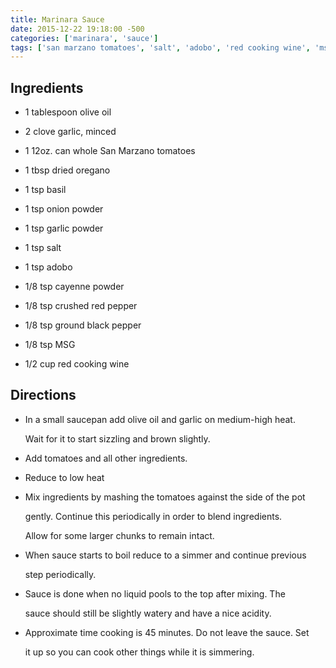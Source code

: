 ```yaml
---
title: Marinara Sauce
date: 2015-12-22 19:18:00 -500
categories: ['marinara', 'sauce']
tags: ['san marzano tomatoes', 'salt', 'adobo', 'red cooking wine', 'msg', 'onion powder', 'garlic powder', 'dried oregano', 'basil', 'crushed red pepper', 'garlic', 'olive oil', 'ground black pepper', 'cayenne powder']
---
```


## Ingredients

-   1 tablespoon olive oil
-   2 clove garlic, minced
-   1 12oz. can whole San Marzano tomatoes
-   1 tbsp dried oregano
-   1 tsp basil
-   1 tsp onion powder
-   1 tsp garlic powder
-   1 tsp salt
-   1 tsp adobo
-   1/8 tsp cayenne powder
-   1/8 tsp crushed red pepper
-   1/8 tsp ground black pepper
-   1/8 tsp MSG
-   1/2 cup red cooking wine

## Directions

-   In a small saucepan add olive oil and garlic on medium-high heat.
    Wait for it to start sizzling and brown slightly.
-   Add tomatoes and all other ingredients.
-   Reduce to low heat
-   Mix ingredients by mashing the tomatoes against the side of the pot
    gently. Continue this periodically in order to blend ingredients.
    Allow for some larger chunks to remain intact.
-   When sauce starts to boil reduce to a simmer and continue previous
    step periodically.
-   Sauce is done when no liquid pools to the top after mixing. The
    sauce should still be slightly watery and have a nice acidity.
-   Approximate time cooking is 45 minutes. Do not leave the sauce. Set
    it up so you can cook other things while it is simmering.
